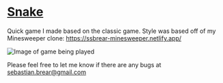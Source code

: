 # [Snake](https://ssbrear.github.io/snake/)

Quick game I made based on the classic game. Style was based off of my Minesweeper clone: https://ssbrear-minesweeper.netlify.app/

![Image of game being played](https://i.ibb.co/BKWdrpN/Capture.png)

Please feel free to let me know if there are any bugs at sebastian.brear@gmail.com


